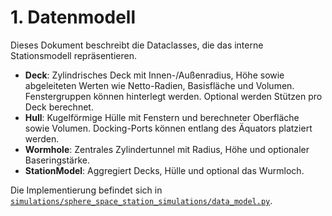 # 1. Datenmodell

Dieses Dokument beschreibt die Dataclasses, die das interne Stationsmodell repräsentieren.

- **Deck**: Zylindrisches Deck mit Innen-/Außenradius, Höhe sowie abgeleiteten Werten wie Netto-Radien, Basisfläche und Volumen. Fenstergruppen können hinterlegt werden. Optional werden Stützen pro Deck berechnet.
- **Hull**: Kugelförmige Hülle mit Fenstern und berechneter Oberfläche sowie Volumen. Docking-Ports können entlang des Äquators platziert werden.
- **Wormhole**: Zentrales Zylindertunnel mit Radius, Höhe und optionaler Baseringstärke.
- **StationModel**: Aggregiert Decks, Hülle und optional das Wurmloch.

Die Implementierung befindet sich in [`simulations/sphere_space_station_simulations/data_model.py`](../../sphere_space_station_simulations/data_model.py).
